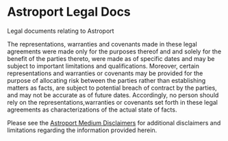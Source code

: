 # Astroport Legal Docs
Legal documents relating to Astroport

The representations, warranties and covenants made in these legal agreements were made only for the purposes thereof and and solely for the benefit of the parties thereto, were made as of specific dates and may be subject to important limitations and qualifications. Moreover, certain representations and warranties or covenants may be provided for the purpose of allocating risk between the parties rather than establishing matters as facts, are subject to potential breach of contract by the parties, and may not be accurate as of future dates. Accordingly, no person should rely on the representations,warranties or covenants set forth in these legal agreements as characterizations of the actual state of facts.

Please see the [Astroport Medium Disclaimers](https://astroport.medium.com/astroport-disclaimers-38dee1f94300) for additional disclaimers and limitations regarding the information provided herein.
